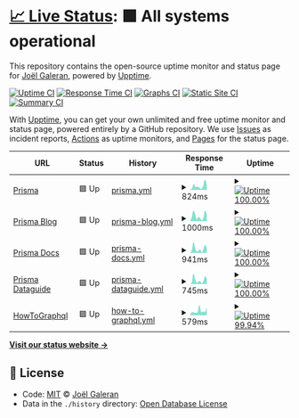 # [📈 Live Status](https://jolg42.github.io/upptime): <!--live status--> **🟩 All systems operational**

This repository contains the open-source uptime monitor and status page for [Joël Galeran](https://twitter.com/Jolg42), powered by [Upptime](https://github.com/upptime/upptime).

[![Uptime CI](https://github.com/koj-co/upptime/workflows/Uptime%20CI/badge.svg)](https://github.com/koj-co/upptime/actions?query=workflow%3A%22Uptime+CI%22)
[![Response Time CI](https://github.com/koj-co/upptime/workflows/Response%20Time%20CI/badge.svg)](https://github.com/koj-co/upptime/actions?query=workflow%3A%22Response+Time+CI%22)
[![Graphs CI](https://github.com/koj-co/upptime/workflows/Graphs%20CI/badge.svg)](https://github.com/koj-co/upptime/actions?query=workflow%3A%22Graphs+CI%22)
[![Static Site CI](https://github.com/koj-co/upptime/workflows/Static%20Site%20CI/badge.svg)](https://github.com/koj-co/upptime/actions?query=workflow%3A%22Static+Site+CI%22)
[![Summary CI](https://github.com/koj-co/upptime/workflows/Summary%20CI/badge.svg)](https://github.com/koj-co/upptime/actions?query=workflow%3A%22Summary+CI%22)

With [Upptime](https://upptime.js.org), you can get your own unlimited and free uptime monitor and status page, powered entirely by a GitHub repository. We use [Issues](https://github.com/jolg42/upptime/issues) as incident reports, [Actions](https://github.com/jolg42/upptime/actions) as uptime monitors, and [Pages](https://jolg42.github.io/upptime) for the status page.

<!--start: status pages-->
<!-- This summary is generated by Upptime (https://github.com/upptime/upptime) -->
<!-- Do not edit this manually, your changes will be overwritten -->
<!-- prettier-ignore -->
| URL | Status | History | Response Time | Uptime |
| --- | ------ | ------- | ------------- | ------ |
| [Prisma](https://www.prisma.io) | 🟩 Up | [prisma.yml](https://github.com/Jolg42/upptime/commits/master/history/prisma.yml) | <details><summary><img alt="Response time graph" src="./graphs/prisma.png" height="20"> 824ms</summary><br><a href="https://jolg42.github.io/upptime/history/prisma"><img alt="Response time 824" src="https://img.shields.io/endpoint?url=https%3A%2F%2Fraw.githubusercontent.com%2FJolg42%2Fupptime%2Fmaster%2Fapi%2Fprisma%2Fresponse-time.json"></a><br><a href="https://jolg42.github.io/upptime/history/prisma"><img alt="24-hour response time 174" src="https://img.shields.io/endpoint?url=https%3A%2F%2Fraw.githubusercontent.com%2FJolg42%2Fupptime%2Fmaster%2Fapi%2Fprisma%2Fresponse-time-day.json"></a><br><a href="https://jolg42.github.io/upptime/history/prisma"><img alt="7-day response time 562" src="https://img.shields.io/endpoint?url=https%3A%2F%2Fraw.githubusercontent.com%2FJolg42%2Fupptime%2Fmaster%2Fapi%2Fprisma%2Fresponse-time-week.json"></a><br><a href="https://jolg42.github.io/upptime/history/prisma"><img alt="30-day response time 824" src="https://img.shields.io/endpoint?url=https%3A%2F%2Fraw.githubusercontent.com%2FJolg42%2Fupptime%2Fmaster%2Fapi%2Fprisma%2Fresponse-time-month.json"></a><br><a href="https://jolg42.github.io/upptime/history/prisma"><img alt="1-year response time 824" src="https://img.shields.io/endpoint?url=https%3A%2F%2Fraw.githubusercontent.com%2FJolg42%2Fupptime%2Fmaster%2Fapi%2Fprisma%2Fresponse-time-year.json"></a></details> | <details><summary><a href="https://jolg42.github.io/upptime/history/prisma"><img alt="Uptime 100.00%" src="https://img.shields.io/endpoint?url=https%3A%2F%2Fraw.githubusercontent.com%2FJolg42%2Fupptime%2Fmaster%2Fapi%2Fprisma%2Fuptime.json"></a></summary><a href="https://jolg42.github.io/upptime/history/prisma"><img alt="24-hour uptime 100.00%" src="https://img.shields.io/endpoint?url=https%3A%2F%2Fraw.githubusercontent.com%2FJolg42%2Fupptime%2Fmaster%2Fapi%2Fprisma%2Fuptime-day.json"></a><br><a href="https://jolg42.github.io/upptime/history/prisma"><img alt="7-day uptime 100.00%" src="https://img.shields.io/endpoint?url=https%3A%2F%2Fraw.githubusercontent.com%2FJolg42%2Fupptime%2Fmaster%2Fapi%2Fprisma%2Fuptime-week.json"></a><br><a href="https://jolg42.github.io/upptime/history/prisma"><img alt="30-day uptime 100.00%" src="https://img.shields.io/endpoint?url=https%3A%2F%2Fraw.githubusercontent.com%2FJolg42%2Fupptime%2Fmaster%2Fapi%2Fprisma%2Fuptime-month.json"></a><br><a href="https://jolg42.github.io/upptime/history/prisma"><img alt="1-year uptime 100.00%" src="https://img.shields.io/endpoint?url=https%3A%2F%2Fraw.githubusercontent.com%2FJolg42%2Fupptime%2Fmaster%2Fapi%2Fprisma%2Fuptime-year.json"></a></details>
| [Prisma Blog](https://www.prisma.io/blog/) | 🟩 Up | [prisma-blog.yml](https://github.com/Jolg42/upptime/commits/master/history/prisma-blog.yml) | <details><summary><img alt="Response time graph" src="./graphs/prisma-blog.png" height="20"> 1000ms</summary><br><a href="https://jolg42.github.io/upptime/history/prisma-blog"><img alt="Response time 1000" src="https://img.shields.io/endpoint?url=https%3A%2F%2Fraw.githubusercontent.com%2FJolg42%2Fupptime%2Fmaster%2Fapi%2Fprisma-blog%2Fresponse-time.json"></a><br><a href="https://jolg42.github.io/upptime/history/prisma-blog"><img alt="24-hour response time 123" src="https://img.shields.io/endpoint?url=https%3A%2F%2Fraw.githubusercontent.com%2FJolg42%2Fupptime%2Fmaster%2Fapi%2Fprisma-blog%2Fresponse-time-day.json"></a><br><a href="https://jolg42.github.io/upptime/history/prisma-blog"><img alt="7-day response time 297" src="https://img.shields.io/endpoint?url=https%3A%2F%2Fraw.githubusercontent.com%2FJolg42%2Fupptime%2Fmaster%2Fapi%2Fprisma-blog%2Fresponse-time-week.json"></a><br><a href="https://jolg42.github.io/upptime/history/prisma-blog"><img alt="30-day response time 1000" src="https://img.shields.io/endpoint?url=https%3A%2F%2Fraw.githubusercontent.com%2FJolg42%2Fupptime%2Fmaster%2Fapi%2Fprisma-blog%2Fresponse-time-month.json"></a><br><a href="https://jolg42.github.io/upptime/history/prisma-blog"><img alt="1-year response time 1000" src="https://img.shields.io/endpoint?url=https%3A%2F%2Fraw.githubusercontent.com%2FJolg42%2Fupptime%2Fmaster%2Fapi%2Fprisma-blog%2Fresponse-time-year.json"></a></details> | <details><summary><a href="https://jolg42.github.io/upptime/history/prisma-blog"><img alt="Uptime 100.00%" src="https://img.shields.io/endpoint?url=https%3A%2F%2Fraw.githubusercontent.com%2FJolg42%2Fupptime%2Fmaster%2Fapi%2Fprisma-blog%2Fuptime.json"></a></summary><a href="https://jolg42.github.io/upptime/history/prisma-blog"><img alt="24-hour uptime 100.00%" src="https://img.shields.io/endpoint?url=https%3A%2F%2Fraw.githubusercontent.com%2FJolg42%2Fupptime%2Fmaster%2Fapi%2Fprisma-blog%2Fuptime-day.json"></a><br><a href="https://jolg42.github.io/upptime/history/prisma-blog"><img alt="7-day uptime 100.00%" src="https://img.shields.io/endpoint?url=https%3A%2F%2Fraw.githubusercontent.com%2FJolg42%2Fupptime%2Fmaster%2Fapi%2Fprisma-blog%2Fuptime-week.json"></a><br><a href="https://jolg42.github.io/upptime/history/prisma-blog"><img alt="30-day uptime 100.00%" src="https://img.shields.io/endpoint?url=https%3A%2F%2Fraw.githubusercontent.com%2FJolg42%2Fupptime%2Fmaster%2Fapi%2Fprisma-blog%2Fuptime-month.json"></a><br><a href="https://jolg42.github.io/upptime/history/prisma-blog"><img alt="1-year uptime 100.00%" src="https://img.shields.io/endpoint?url=https%3A%2F%2Fraw.githubusercontent.com%2FJolg42%2Fupptime%2Fmaster%2Fapi%2Fprisma-blog%2Fuptime-year.json"></a></details>
| [Prisma Docs](https://www.prisma.io/docs/) | 🟩 Up | [prisma-docs.yml](https://github.com/Jolg42/upptime/commits/master/history/prisma-docs.yml) | <details><summary><img alt="Response time graph" src="./graphs/prisma-docs.png" height="20"> 941ms</summary><br><a href="https://jolg42.github.io/upptime/history/prisma-docs"><img alt="Response time 941" src="https://img.shields.io/endpoint?url=https%3A%2F%2Fraw.githubusercontent.com%2FJolg42%2Fupptime%2Fmaster%2Fapi%2Fprisma-docs%2Fresponse-time.json"></a><br><a href="https://jolg42.github.io/upptime/history/prisma-docs"><img alt="24-hour response time 139" src="https://img.shields.io/endpoint?url=https%3A%2F%2Fraw.githubusercontent.com%2FJolg42%2Fupptime%2Fmaster%2Fapi%2Fprisma-docs%2Fresponse-time-day.json"></a><br><a href="https://jolg42.github.io/upptime/history/prisma-docs"><img alt="7-day response time 300" src="https://img.shields.io/endpoint?url=https%3A%2F%2Fraw.githubusercontent.com%2FJolg42%2Fupptime%2Fmaster%2Fapi%2Fprisma-docs%2Fresponse-time-week.json"></a><br><a href="https://jolg42.github.io/upptime/history/prisma-docs"><img alt="30-day response time 941" src="https://img.shields.io/endpoint?url=https%3A%2F%2Fraw.githubusercontent.com%2FJolg42%2Fupptime%2Fmaster%2Fapi%2Fprisma-docs%2Fresponse-time-month.json"></a><br><a href="https://jolg42.github.io/upptime/history/prisma-docs"><img alt="1-year response time 941" src="https://img.shields.io/endpoint?url=https%3A%2F%2Fraw.githubusercontent.com%2FJolg42%2Fupptime%2Fmaster%2Fapi%2Fprisma-docs%2Fresponse-time-year.json"></a></details> | <details><summary><a href="https://jolg42.github.io/upptime/history/prisma-docs"><img alt="Uptime 100.00%" src="https://img.shields.io/endpoint?url=https%3A%2F%2Fraw.githubusercontent.com%2FJolg42%2Fupptime%2Fmaster%2Fapi%2Fprisma-docs%2Fuptime.json"></a></summary><a href="https://jolg42.github.io/upptime/history/prisma-docs"><img alt="24-hour uptime 100.00%" src="https://img.shields.io/endpoint?url=https%3A%2F%2Fraw.githubusercontent.com%2FJolg42%2Fupptime%2Fmaster%2Fapi%2Fprisma-docs%2Fuptime-day.json"></a><br><a href="https://jolg42.github.io/upptime/history/prisma-docs"><img alt="7-day uptime 100.00%" src="https://img.shields.io/endpoint?url=https%3A%2F%2Fraw.githubusercontent.com%2FJolg42%2Fupptime%2Fmaster%2Fapi%2Fprisma-docs%2Fuptime-week.json"></a><br><a href="https://jolg42.github.io/upptime/history/prisma-docs"><img alt="30-day uptime 100.00%" src="https://img.shields.io/endpoint?url=https%3A%2F%2Fraw.githubusercontent.com%2FJolg42%2Fupptime%2Fmaster%2Fapi%2Fprisma-docs%2Fuptime-month.json"></a><br><a href="https://jolg42.github.io/upptime/history/prisma-docs"><img alt="1-year uptime 100.00%" src="https://img.shields.io/endpoint?url=https%3A%2F%2Fraw.githubusercontent.com%2FJolg42%2Fupptime%2Fmaster%2Fapi%2Fprisma-docs%2Fuptime-year.json"></a></details>
| [Prisma Dataguide](https://www.prisma.io/dataguide/) | 🟩 Up | [prisma-dataguide.yml](https://github.com/Jolg42/upptime/commits/master/history/prisma-dataguide.yml) | <details><summary><img alt="Response time graph" src="./graphs/prisma-dataguide.png" height="20"> 745ms</summary><br><a href="https://jolg42.github.io/upptime/history/prisma-dataguide"><img alt="Response time 745" src="https://img.shields.io/endpoint?url=https%3A%2F%2Fraw.githubusercontent.com%2FJolg42%2Fupptime%2Fmaster%2Fapi%2Fprisma-dataguide%2Fresponse-time.json"></a><br><a href="https://jolg42.github.io/upptime/history/prisma-dataguide"><img alt="24-hour response time 225" src="https://img.shields.io/endpoint?url=https%3A%2F%2Fraw.githubusercontent.com%2FJolg42%2Fupptime%2Fmaster%2Fapi%2Fprisma-dataguide%2Fresponse-time-day.json"></a><br><a href="https://jolg42.github.io/upptime/history/prisma-dataguide"><img alt="7-day response time 281" src="https://img.shields.io/endpoint?url=https%3A%2F%2Fraw.githubusercontent.com%2FJolg42%2Fupptime%2Fmaster%2Fapi%2Fprisma-dataguide%2Fresponse-time-week.json"></a><br><a href="https://jolg42.github.io/upptime/history/prisma-dataguide"><img alt="30-day response time 745" src="https://img.shields.io/endpoint?url=https%3A%2F%2Fraw.githubusercontent.com%2FJolg42%2Fupptime%2Fmaster%2Fapi%2Fprisma-dataguide%2Fresponse-time-month.json"></a><br><a href="https://jolg42.github.io/upptime/history/prisma-dataguide"><img alt="1-year response time 745" src="https://img.shields.io/endpoint?url=https%3A%2F%2Fraw.githubusercontent.com%2FJolg42%2Fupptime%2Fmaster%2Fapi%2Fprisma-dataguide%2Fresponse-time-year.json"></a></details> | <details><summary><a href="https://jolg42.github.io/upptime/history/prisma-dataguide"><img alt="Uptime 100.00%" src="https://img.shields.io/endpoint?url=https%3A%2F%2Fraw.githubusercontent.com%2FJolg42%2Fupptime%2Fmaster%2Fapi%2Fprisma-dataguide%2Fuptime.json"></a></summary><a href="https://jolg42.github.io/upptime/history/prisma-dataguide"><img alt="24-hour uptime 100.00%" src="https://img.shields.io/endpoint?url=https%3A%2F%2Fraw.githubusercontent.com%2FJolg42%2Fupptime%2Fmaster%2Fapi%2Fprisma-dataguide%2Fuptime-day.json"></a><br><a href="https://jolg42.github.io/upptime/history/prisma-dataguide"><img alt="7-day uptime 100.00%" src="https://img.shields.io/endpoint?url=https%3A%2F%2Fraw.githubusercontent.com%2FJolg42%2Fupptime%2Fmaster%2Fapi%2Fprisma-dataguide%2Fuptime-week.json"></a><br><a href="https://jolg42.github.io/upptime/history/prisma-dataguide"><img alt="30-day uptime 100.00%" src="https://img.shields.io/endpoint?url=https%3A%2F%2Fraw.githubusercontent.com%2FJolg42%2Fupptime%2Fmaster%2Fapi%2Fprisma-dataguide%2Fuptime-month.json"></a><br><a href="https://jolg42.github.io/upptime/history/prisma-dataguide"><img alt="1-year uptime 100.00%" src="https://img.shields.io/endpoint?url=https%3A%2F%2Fraw.githubusercontent.com%2FJolg42%2Fupptime%2Fmaster%2Fapi%2Fprisma-dataguide%2Fuptime-year.json"></a></details>
| [HowToGraphql](https://www.howtographql.com/) | 🟩 Up | [how-to-graphql.yml](https://github.com/Jolg42/upptime/commits/master/history/how-to-graphql.yml) | <details><summary><img alt="Response time graph" src="./graphs/how-to-graphql.png" height="20"> 579ms</summary><br><a href="https://jolg42.github.io/upptime/history/how-to-graphql"><img alt="Response time 579" src="https://img.shields.io/endpoint?url=https%3A%2F%2Fraw.githubusercontent.com%2FJolg42%2Fupptime%2Fmaster%2Fapi%2Fhow-to-graphql%2Fresponse-time.json"></a><br><a href="https://jolg42.github.io/upptime/history/how-to-graphql"><img alt="24-hour response time 994" src="https://img.shields.io/endpoint?url=https%3A%2F%2Fraw.githubusercontent.com%2FJolg42%2Fupptime%2Fmaster%2Fapi%2Fhow-to-graphql%2Fresponse-time-day.json"></a><br><a href="https://jolg42.github.io/upptime/history/how-to-graphql"><img alt="7-day response time 840" src="https://img.shields.io/endpoint?url=https%3A%2F%2Fraw.githubusercontent.com%2FJolg42%2Fupptime%2Fmaster%2Fapi%2Fhow-to-graphql%2Fresponse-time-week.json"></a><br><a href="https://jolg42.github.io/upptime/history/how-to-graphql"><img alt="30-day response time 579" src="https://img.shields.io/endpoint?url=https%3A%2F%2Fraw.githubusercontent.com%2FJolg42%2Fupptime%2Fmaster%2Fapi%2Fhow-to-graphql%2Fresponse-time-month.json"></a><br><a href="https://jolg42.github.io/upptime/history/how-to-graphql"><img alt="1-year response time 579" src="https://img.shields.io/endpoint?url=https%3A%2F%2Fraw.githubusercontent.com%2FJolg42%2Fupptime%2Fmaster%2Fapi%2Fhow-to-graphql%2Fresponse-time-year.json"></a></details> | <details><summary><a href="https://jolg42.github.io/upptime/history/how-to-graphql"><img alt="Uptime 99.94%" src="https://img.shields.io/endpoint?url=https%3A%2F%2Fraw.githubusercontent.com%2FJolg42%2Fupptime%2Fmaster%2Fapi%2Fhow-to-graphql%2Fuptime.json"></a></summary><a href="https://jolg42.github.io/upptime/history/how-to-graphql"><img alt="24-hour uptime 100.00%" src="https://img.shields.io/endpoint?url=https%3A%2F%2Fraw.githubusercontent.com%2FJolg42%2Fupptime%2Fmaster%2Fapi%2Fhow-to-graphql%2Fuptime-day.json"></a><br><a href="https://jolg42.github.io/upptime/history/how-to-graphql"><img alt="7-day uptime 100.00%" src="https://img.shields.io/endpoint?url=https%3A%2F%2Fraw.githubusercontent.com%2FJolg42%2Fupptime%2Fmaster%2Fapi%2Fhow-to-graphql%2Fuptime-week.json"></a><br><a href="https://jolg42.github.io/upptime/history/how-to-graphql"><img alt="30-day uptime 99.94%" src="https://img.shields.io/endpoint?url=https%3A%2F%2Fraw.githubusercontent.com%2FJolg42%2Fupptime%2Fmaster%2Fapi%2Fhow-to-graphql%2Fuptime-month.json"></a><br><a href="https://jolg42.github.io/upptime/history/how-to-graphql"><img alt="1-year uptime 99.94%" src="https://img.shields.io/endpoint?url=https%3A%2F%2Fraw.githubusercontent.com%2FJolg42%2Fupptime%2Fmaster%2Fapi%2Fhow-to-graphql%2Fuptime-year.json"></a></details>

<!--end: status pages-->

[**Visit our status website →**](https://jolg42.github.io/upptime)

## 📄 License

- Code: [MIT](./LICENSE) © [Joël Galeran](https://twitter.com/Jolg42)
- Data in the `./history` directory: [Open Database License](https://opendatacommons.org/licenses/odbl/1-0/)

